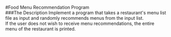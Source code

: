 #Food Menu Recommendation Program
<br/>
###The Description
Implement a program that takes a restaurant's menu list file as input and randomly recommends menus from the input list. <br/>
If the user does not wish to receive menu recommendations, the entire menu of the restaurant is printed.
